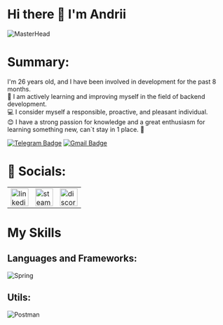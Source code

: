 # Hi there 👋 I'm Andrii

![MasterHead](https://www.wingstechsolutions.com/wp-content/uploads/2022/03/full-stack-development.gif)

# Summary:

I'm 26 years old, and I have been involved in development for the past 8 months. </br>
🚀 I am actively learning and improving myself in the field of backend development. </br>
💻 I consider myself a responsible, proactive, and pleasant individual. </br>
😊 I have a strong passion for knowledge and a great enthusiasm for learning something new, can`t stay in 1 place. 🌟

 [![Telegram Badge](https://img.shields.io/badge/-MagisterUnivers-blue?style=flat&logo=Telegram&logoColor=white)](https://t.me/AntoniiViazovskyi) [![Gmail Badge](https://img.shields.io/badge/-Gmail-red?style=flat&logo=Gmail&logoColor=white)](mailto:sentynel2014@gmail.com)

# 🤝 Socials:

<table>
  <tr>
    <td><a href="https://www.linkedin.com/in/antonii-viazovskyi-6763672aa/" target="_blank">
      <img src="https://cdn-icons-png.flaticon.com/512/2504/2504799.png" width="40" height="40" alt="linkedin" />
    </a></td>
    <td> <a href="https://steamcommunity.com/profiles/76561199102958435/" target="_blank">
      <img src="https://upload.wikimedia.org/wikipedia/commons/thumb/8/83/Steam_icon_logo.svg/800px-Steam_icon_logo.svg.png" width="40" height="40" alt="steam" />
    </a></td>
    <td><a href="https://discordapp.com/users/771266322789040158" target="_blank">
      <img src="https://cdn.logojoy.com/wp-content/uploads/20210422095037/discord-mascot.png" width="40" height="40" alt="discord" />
    </a></td>
  </tr>
</table>
  

# My Skills

## Languages and Frameworks:

![Spring](https://img.shields.io/badge/Spring-%236DB33F?style=for-the-badge&logo=spring&logoColor=white)


## Utils:

![Postman](https://img.shields.io/badge/Postman-FF6C37?style=for-the-badge&logo=postman&logoColor=white)

